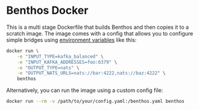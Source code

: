 Benthos Docker
==============

This is a multi stage Dockerfile that builds Benthos and then copies it to a scratch image. The image comes with a config that allows you to configure simple bridges using [environment variables](../../config/env/README.md) like this:

```sh
docker run \
	-e "INPUT_TYPE=kafka_balanced" \
	-e "INPUT_KAFKA_ADDRESSES=foo:6379" \
	-e "OUTPUT_TYPE=nats" \
	-e "OUTPUT_NATS_URLS=nats://bar:4222,nats://baz:4222" \
	benthos
```

Alternatively, you can run the image using a custom config file:

```sh
docker run --rm -v /path/to/your/config.yaml:/benthos.yaml benthos
```
